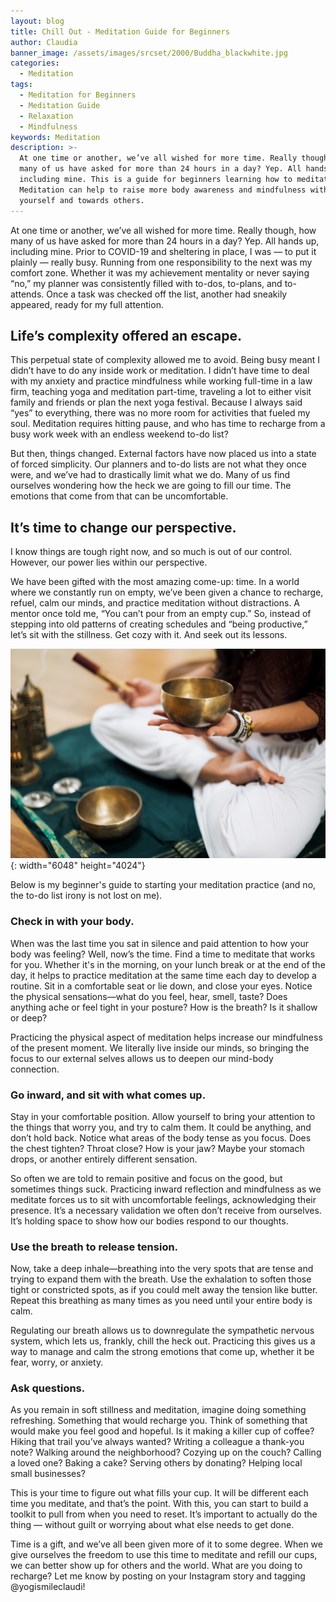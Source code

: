 ```yaml
---
layout: blog
title: Chill Out - Meditation Guide for Beginners
author: Claudia
banner_image: /assets/images/srcset/2000/Buddha_blackwhite.jpg
categories:
  - Meditation
tags:
  - Meditation for Beginners
  - Meditation Guide
  - Relaxation
  - Mindfulness
keywords: Meditation
description: >-
  At one time or another, we’ve all wished for more time. Really though, how
  many of us have asked for more than 24 hours in a day? Yep. All hands up,
  including mine. This is a guide for beginners learning how to meditate.
  Meditation can help to raise more body awareness and mindfulness within
  yourself and towards others.
---
```


At one time or another, we’ve all wished for more time. Really though, how many of us have asked for more than 24 hours in a day? Yep. All hands up, including mine. Prior to COVID-19 and sheltering in place, I was — to put it plainly — really busy. Running from one responsibility to the next was my comfort zone. Whether it was my achievement mentality or never saying “no,” my planner was consistently filled with to-dos, to-plans, and to-attends. Once a task was checked off the list, another had sneakily appeared, ready for my full attention.

## Life’s complexity offered an escape.

This perpetual state of complexity allowed me to avoid. Being busy meant I didn’t have to do any inside work or meditation. I didn’t have time to deal with my anxiety and practice mindfulness while working full-time in a law firm, teaching yoga and meditation part-time, traveling a lot to either visit family and friends or plan the next yoga festival. Because I always said “yes” to everything, there was no more room for activities that fueled my soul. Meditation requires hitting pause, and who has time to recharge from a busy work week with an endless weekend to-do list?

But then, things changed. External factors have now placed us into a state of forced simplicity. Our planners and to-do lists are not what they once were, and we’ve had to drastically limit what we do. Many of us find ourselves wondering how the heck we are going to fill our time. The emotions that come from that can be uncomfortable.

## It’s time to change our perspective.

I know things are tough right now, and so much is out of our control. However, our power lies within our perspective.

We have been gifted with the most amazing come-up: time. In a world where we constantly run on empty, we’ve been given a chance to recharge, refuel, calm our minds, and practice meditation without distractions. A mentor once told me, “You can’t pour from an empty cup.” So, instead of stepping into old patterns of creating schedules and “being productive,” let’s sit with the stillness. Get cozy with it. And seek out its lessons.

![](/assets/images/meditationseatandbowl.jpg){: width="6048" height="4024"}

Below is my beginner's guide to starting your meditation practice (and no, the to-do list irony is not lost on me).

### Check in with your body.

When was the last time you sat in silence and paid attention to how your body was feeling? Well, now’s the time. Find a time to meditate that works for you. Whether it's in the morning, on your lunch break or at the end of the day, it helps to practice meditation at the same time each day to develop a routine. Sit in a comfortable seat or lie down, and close your eyes. Notice the physical sensations—what do you feel, hear, smell, taste? Does anything ache or feel tight in your posture? How is the breath? Is it shallow or deep?

Practicing the physical aspect of meditation helps increase our mindfulness of the present moment. We literally live inside our minds, so bringing the focus to our external selves allows us to deepen our mind-body connection.&nbsp;

### Go inward, and sit with what comes up.

Stay in your comfortable position. Allow yourself to bring your attention to the things that worry you, and try to calm them. It could be anything, and don’t hold back. Notice what areas of the body tense as you focus. Does the chest tighten? Throat close? How is your jaw? Maybe your stomach drops, or another entirely different sensation.

So often we are told to remain positive and focus on the good, but sometimes things suck. Practicing inward reflection and mindfulness as we meditate forces us to sit with uncomfortable feelings, acknowledging their presence. It’s a necessary validation we often don’t receive from ourselves. It’s holding space to show how our bodies respond to our thoughts.

### Use the breath to release tension.

Now, take a deep inhale—breathing into the very spots that are tense and trying to expand them with the breath. Use the exhalation to soften those tight or constricted spots, as if you could melt away the tension like butter. Repeat this breathing as many times as you need until your entire body is calm.

Regulating our breath allows us to downregulate the sympathetic nervous system, which lets us, frankly, chill the heck out. Practicing this gives us a way to manage and calm the strong emotions that come up, whether it be fear, worry, or anxiety.

### Ask questions.

As you remain in soft stillness and meditation, imagine doing something refreshing. Something that would recharge you. Think of something that would make you feel good and hopeful. Is it making a killer cup of coffee? Hiking that trail you’ve always wanted? Writing a colleague a thank-you note? Walking around the neighborhood? Cozying up on the couch? Calling a loved one? Baking a cake? Serving others by donating? Helping local small businesses?

This is your time to figure out what fills your cup. It will be different each time you meditate, and that’s the point. With this, you can start to build a toolkit to pull from when you need to reset. It’s important to actually do the thing — without guilt or worrying about what else needs to get done.

Time is a gift, and we’ve all been given more of it to some degree. When we give ourselves the freedom to use this time to meditate and refill our cups, we can better show up for others and the world. What are you doing to recharge? Let me know by posting on your Instagram story and tagging @yogismileclaudi\!